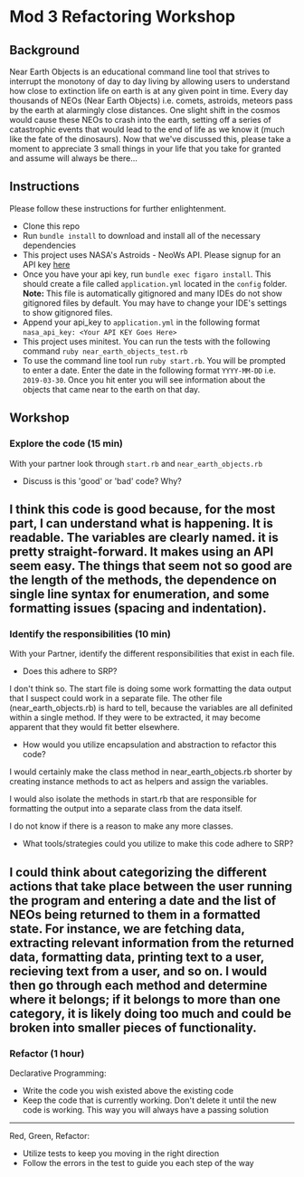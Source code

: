 # Mod 3 Refactoring Workshop

## Background

Near Earth Objects is an educational command line tool that strives to interrupt the monotony of day to day living by allowing users to understand how close to extinction life on earth is at any given point in time. Every day thousands of NEOs (Near Earth Objects) i.e. comets, astroids, meteors pass by the earth at alarmingly close distances. One slight shift in the cosmos would cause these NEOs to crash into the earth, setting off a series of catastrophic events that would lead to the end of life as we know it (much like the fate of the dinosaurs). Now that we've discussed this, please take a moment to appreciate 3 small things in your life that you take for granted and assume will always be there...

## Instructions

Please follow these instructions for further enlightenment.

- Clone this repo
- Run `bundle install` to download and install all of the necessary dependencies
- This project uses NASA's Astroids - NeoWs API. Please signup for an API key [here](https://api.nasa.gov/)
- Once you have your api key, run `bundle exec figaro install`. This should create a file called `application.yml` located in the `config` folder. **Note:** This file is automatically gitignored and many IDEs do not show gitignored files by default. You may have to change your IDE's settings to show gitignored files.
- Append your api_key to `application.yml` in the following format `nasa_api_key: <Your API KEY Goes Here>`
- This project uses minitest. You can run the tests with the following command `ruby near_earth_objects_test.rb`
- To use the command line tool run `ruby start.rb`. You will be prompted to enter a date. Enter the date in the following format `YYYY-MM-DD` i.e. `2019-03-30`. Once you hit enter you will see information about the objects that came near to the earth on that day.

## Workshop

### Explore the code (15 min)

With your partner look through `start.rb` and `near_earth_objects.rb`

- Discuss is this 'good' or 'bad' code? Why?

I think this code is good because, for the most part, I can understand what is happening. It is readable. The variables are clearly named. it is pretty straight-forward. It makes using an API seem easy. The things that seem not so good are the length of the methods, the dependence on single line syntax for enumeration, and some formatting issues (spacing and indentation).
---

### Identify the responsibilities (10 min)

With your Partner, identify the different responsibilities that exist in each file.

- Does this adhere to SRP?

I don't think so. The start file is doing some work formatting the data output that I suspect could work in a separate file. The other file (near_earth_objects.rb) is hard to tell, because the variables are all definited within a single method. If they were to be extracted, it may become apparent that they would fit better elsewhere.

- How would you utilize encapsulation and abstraction to refactor this code?

I would certainly make the class method in near_earth_objects.rb shorter by creating instance methods to act as helpers and assign the variables.

I would also isolate the methods in start.rb that are responsible for formatting the output into a separate class from the data itself.

I do not know if there is a reason to make any more classes.

- What tools/strategies could you utilize to make this code adhere to SRP?

I could think about categorizing the different actions that take place between the user running the program and entering a date and the list of NEOs being returned to them in a formatted state. For instance, we are fetching data, extracting relevant information from the returned data, formatting data, printing text to a user, recieving text from a user, and so on. I would then go through each method and determine where it belongs; if it belongs to more than one category, it is likely doing too much and could be broken into smaller pieces of functionality.
---

### Refactor (1 hour)

Declarative Programming:
- Write the code you wish existed above the existing code
- Keep the code that is currently working. Don't delete it until the new code is working. This way you will always have a passing solution

---

Red, Green, Refactor:
- Utilize tests to keep you moving in the right direction
- Follow the errors in the test to guide you each step of the way
